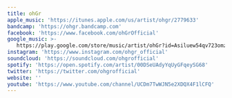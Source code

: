 ```yaml
---
title: ohGr
apple_music: 'https://itunes.apple.com/us/artist/ohgr/2779633'
bandcamp: 'https://ohgr.bandcamp.com'
facebook: 'https://www.facebook.com/ohGrOfficial'
google_music: >-
   https://play.google.com/store/music/artist/ohGr?id=Asiluew54qv723omzqzz75dwysy
instagram: 'https://www.instagram.com/ohgr_official'
soundcloud: 'https://soundcloud.com/ohgrofficial'
spotify: 'https://open.spotify.com/artist/00DSeUAdyYqUyGFqeySG68'
twitter: 'https://twitter.com/ohgrofficial'
website: ''
youtube: 'https://www.youtube.com/channel/UCDm7TwWJN5e2XDQX4F1lCFQ'
---
```

